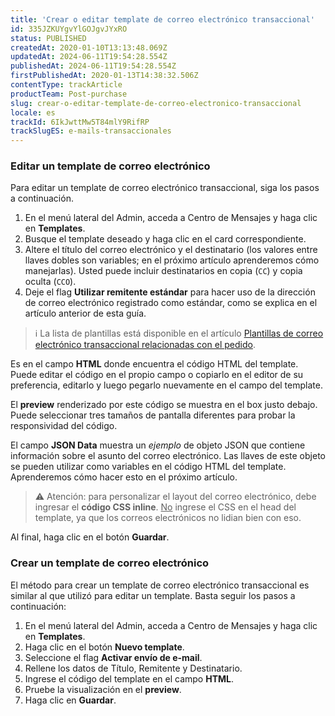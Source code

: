 ```yaml
---
title: 'Crear o editar template de correo electrónico transaccional'
id: 335JZKUYgvYlGOJgvJYxRO
status: PUBLISHED
createdAt: 2020-01-10T13:13:48.069Z
updatedAt: 2024-06-11T19:54:28.554Z
publishedAt: 2024-06-11T19:54:28.554Z
firstPublishedAt: 2020-01-13T14:38:32.506Z
contentType: trackArticle
productTeam: Post-purchase
slug: crear-o-editar-template-de-correo-electronico-transaccional
locale: es
trackId: 6IkJwttMw5T84mlY9RifRP
trackSlugES: e-mails-transaccionales
---
```


### Editar un template de correo electrónico 

Para editar un template de correo electrónico transaccional, siga los pasos a continuación.

1. En el menú lateral del Admin, acceda a Centro de Mensajes y haga clic en  __Templates__.
2. Busque el template deseado y haga clic en el card correspondiente.
3. Altere el título del correo electrónico y el destinatario (los valores entre llaves dobles son variables; en el próximo artículo aprenderemos cómo manejarlas). Usted puede incluir destinatarios en copia (`CC`) y copia oculta (`CCO`).
4. Deje el flag __Utilizar remitente estándar__ para hacer uso de la dirección de correo electrónico registrado como estándar, como se explica en el artículo anterior de esta guía.

>ℹ️ La lista de plantillas está disponible en el artículo [Plantillas de correo electrónico transaccional relacionadas con el pedido](https://help.vtex.com/es/tutorial/templates-de-emails-transacionais--3g2S2kqBOoSGcCaqMYK2my).

Es en el campo __HTML__ donde encuentra el código HTML del template. Puede editar el código en el propio campo o copiarlo en el editor de su preferencia, editarlo y luego pegarlo nuevamente en el campo del template.

El __preview__ renderizado por este código se muestra en el box justo debajo. Puede seleccionar tres tamaños de pantalla diferentes para probar la responsividad del código.

El campo __JSON Data__ muestra un *ejemplo* de objeto JSON que contiene información sobre el asunto del correo electrónico. Las llaves de este objeto se pueden utilizar como variables en el código HTML del template. Aprenderemos cómo hacer esto en el próximo artículo.

>⚠️ Atención: para personalizar el layout del correo electrónico, debe ingresar el **código CSS inline**. <u>No</u> ingrese el CSS en el head del template, ya que los correos electrónicos no lidian bien con eso.

Al final, haga clic en el botón __Guardar__.

### Crear un template de correo electrónico 

El método para crear un template de correo electrónico transaccional es similar al que utilizó para editar un template. Basta seguir los pasos a continuación:

1. En el menú lateral del Admin, acceda a Centro de Mensajes y haga clic en  __Templates__.
2. Haga clic en el botón __Nuevo template__.
3. Seleccione el flag __Activar envío de e-mail__.
4. Rellene los datos de Título, Remitente y Destinatario.
5. Ingrese el código del template en el campo __HTML__.
6. Pruebe la visualización en el __preview__.
7. Haga clic en __Guardar__.
